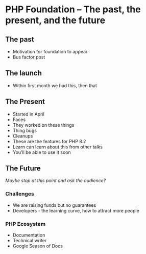 # PHP Foundation – The past, the present, and the future

## The past
- Motivation for foundation to appear
- Bus factor post

## The launch
- Within first month we had this, then that

## The Present
- Started in April
- Faces
- They worked on these things
- Thing bugs
- Cleanups
- These are the features for PHP 8.2
- Learn can learn about this from other talks
- You’ll be able to use it soon

## The Future

_Maybe stop at this point and ask the audience?_

### Challenges
- We are raising funds but no guarantees
- Developers - the learning curve, how to attract more people


### PHP Ecosystem
- Documentation
- Technical writer
- Google Season of Docs
